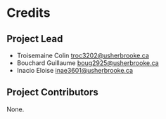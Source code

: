 Credits
=======

Project Lead
----------------

* Troisemaine Colin <troc3202@usherbrooke.ca>
* Bouchard Guillaume <boug2925@usherbrooke.ca>
* Inacio Eloise <inae3601@usherbrooke.ca>

Project Contributors
------------

None.
